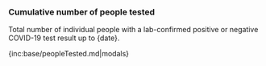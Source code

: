### Cumulative number of people tested

Total number of individual people with a lab-confirmed positive or negative COVID-19 test result up to {date}.

{inc:base/peopleTested.md|modals}